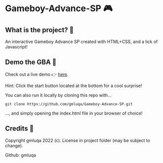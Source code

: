 # Gameboy-Advance-SP 🎮

## What is the project? 🙋

An interactive Gameboy Advance SP created with HTML+CSS, and a lick of Javascript!

## Demo the GBA 🚀

Check out a live demo 👉 [here](https://gmluqa.github.io/Gameboy-Advance-SP/).

Hint: Click the start button located at the bottom for a cool surprise!

You can also run it locally by cloning this repo with...

```
git clone https://github.com/gmluqa/Gameboy-Advance-SP.git
```

..., and simply opening the index.html file in your browser of choice!

## Credits 🎥

Copyright gmluqa 2022 (c). License in project folder (may be subject to change).

Github: gmluqa
